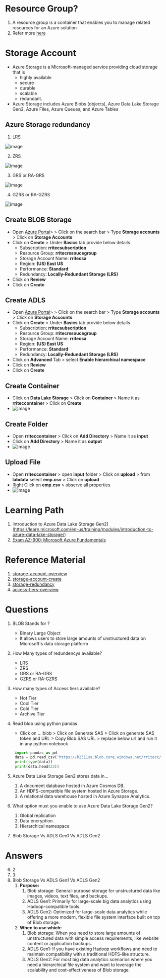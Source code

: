 # Resource Group?
1. A resource group is a container that enables you to manage related resources for an Azure solution
2. Refer more [here](https://learn.microsoft.com/en-us/azure/azure-resource-manager/management/overview#resource-groups)
# Storage Account
  - Azure Storage is a Microsoft-managed service providing cloud storage that is 
      - highly available
      - secure
      - durable
      - scalable
      - redundant. 
  - Azure Storage includes Azure Blobs (objects), Azure Data Lake Storage Gen2, Azure Files, Azure Queues, and Azure Tables
## Azure Storage redundancy
1. LRS

![image](https://github.com/user-attachments/assets/77a9084b-acf8-404e-a81b-98fb08fd25ec)

2. ZRS

![image](https://github.com/user-attachments/assets/d1196b2b-717d-4045-a7ef-cf1f8662857e)

3. GRS or RA-GRS

![image](https://github.com/user-attachments/assets/20d4a895-478e-48ba-8685-342f1c099d98)

4. GZRS or RA-GZRS

![image](https://github.com/user-attachments/assets/50d417c0-bf98-4961-a3c7-04e6b855652b)



## Create BLOB Storage
  - Open [Azure Portal](https://portal.azure.com/)> > Click on the search bar > Type **Storage accounts** > Click on **Storage Accounts**
  - Click on **Create** > Under **Basics** tab provide below details
      - Subscription: **rritecsubscription**
      - Resource Group: **rritecresoucegroup**
      - Storage Account Name: **rritecsa**
      - Region: **(US) East US**
      - Performance: **Standard**
      - Redundancy: **Locally-Redundant Storage (LRS)**  
  - Click on **Review**
  - Click on **Create**
## Create ADLS
  - Open [Azure Portal](https://portal.azure.com/)> > Click on the search bar > Type **Storage accounts** > Click on **Storage Accounts**
  - Click on **Create** > Under **Basics** tab provide below details
      - Subscription: **rritecsubscription**
      - Resource Group: **rritecresoucegroup**
      - Storage Account Name: **rritecsa**
      - Region: **(US) East US**
      - Performance: **Standard**
      - Redundancy: **Locally-Redundant Storage (LRS)**
  - Click on **Advanced** Tab > select **Enable hierarchical namespace**
  - Click on **Review**
  - Click on **Create**
## Create Container
  - Click on **Data Lake Storage** > Click on **Container** > Name it as **rriteccontainer** > Click on **Create**
  - ![image](https://user-images.githubusercontent.com/20516321/209080454-923c3672-5e86-4abb-a877-a85f5f43f26d.png)
## Create Folder
  - Open **rriteccontainer** > Click on **Add Directory** > Name it as **input**
  - Click on **Add Directory** > Name it as **output**
  - ![image](https://user-images.githubusercontent.com/20516321/209080956-412e8fa4-eef5-43f7-86b3-58cbc199ae78.png)

## Upload File

  - Open **rriteccontainer** > open **input** folder > Click on **upload** > from **labdata** select **emp.csv** > Click on **upload**
  - Right Click on **emp.csv** > observe all properties
  - ![image](https://user-images.githubusercontent.com/20516321/209083873-83ee8400-13d9-497a-8772-95e3ff065fa3.png)

# Learning Path

1. Introduction to Azure Data Lake Storage Gen2](https://learn.microsoft.com/en-us/training/modules/introduction-to-azure-data-lake-storage/)
2. [Exam AZ-900: Microsoft Azure Fundamentals](https://learn.microsoft.com/en-in/credentials/certifications/exams/az-900/)

# Reference Material

1. [storage-account-overview](https://learn.microsoft.com/en-us/azure/storage/common/storage-account-overview)
2. [storage-account-create](https://learn.microsoft.com/en-us/azure/storage/common/storage-account-create?tabs=azure-portal)
3. [storage-redundancy](https://learn.microsoft.com/en-us/azure/storage/common/storage-redundancy)
4. [access-tiers-overview](https://learn.microsoft.com/en-us/azure/storage/blobs/access-tiers-overview)

# Questions

1. BLOB Stands for ?
    - Binary Large Object
    - It allows users to store large amounts of unstructured data on Microsoft's data storage platform
2. How Many types of redundencys available?
    - LRS
    - ZRS
    - GRS or RA-GRS
    - GZRS or RA-GZRS
3. How many types of Access tiers available?
    - Hot Tier
    - Cool Tier
    - Cold Tier
    - Archive Tier
4. Read blob using python pandas
    - Click on ... blob > Click on Generate SAS > Click on generate SAS token and URL > Copy Blob SAS URL > replace below url and run it in any python notebook
   ```python
    import pandas as pd
    data = pd.read_csv('https://b2311sa.blob.core.windows.net/rritecc/input/emp.csv?sp=r&st=2023-11-07T05:51:14Z&se=2023-11-07T13:51:14Z&sv=2022-11-02&sr=b&sig=dqNiY2dV%2B2FiMTMk5ffDNjjm341clAcM7iMYi8D0UVI%3D')
    print(type(data))
    print(data.head(25))
   ```
6. Azure Data Lake Storage Gen2 stores data in…
    1. A document database hosted in Azure Cosmos DB.
    2. An HDFS-compatible file system hosted in Azure Storage.
    3. A relational data warehouse hosted in Azure Synapse Analytics.
       
7. What option must you enable to use Azure Data Lake Storage Gen2?
    1. Global replication
    2. Data encryption
    3. Hierarchical namespace
8. Blob Storage Vs ADLS Gen1 Vs ADLS Gen2
   
# Answers
6. 2
7. 3
8. Blob Storage Vs ADLS Gen1 Vs ADLS Gen2
    1. **Purpose:**
        1. Blob storage: General-purpose storage for unstructured data like images, videos, text files, and backups.
        2. ADLS Gen1: Primarily for large-scale big data analytics using Hadoop-compatible tools.
        3. ADLS Gen2: Optimized for large-scale data analytics while offering a more modern, flexible file system interface built on top of Blob storage.
    2. **When to use which:**
        1. Blob storage: When you need to store large amounts of unstructured data with simple access requirements, like website content or application backups.
        2. ADLS Gen1: If you have existing Hadoop workflows and need to maintain compatibility with a traditional HDFS-like structure.
        3. ADLS Gen2: For most big data analytics scenarios where you need a hierarchical file system and want to leverage the scalability and cost-effectiveness of Blob storage. 
